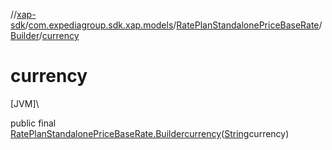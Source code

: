 //[xap-sdk](../../../../index.md)/[com.expediagroup.sdk.xap.models](../../index.md)/[RatePlanStandalonePriceBaseRate](../index.md)/[Builder](index.md)/[currency](currency.md)

# currency

[JVM]\

public final [RatePlanStandalonePriceBaseRate.Builder](index.md)[currency](currency.md)([String](https://docs.oracle.com/javase/8/docs/api/java/lang/String.html)currency)
